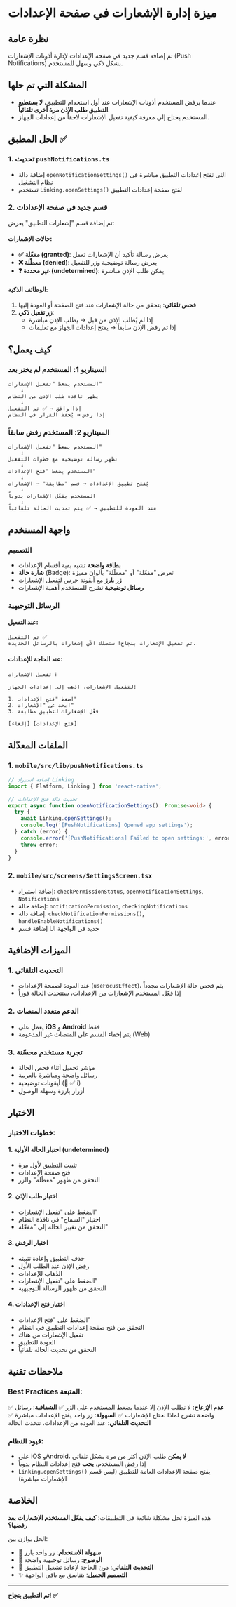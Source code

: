# ميزة إدارة الإشعارات في صفحة الإعدادات

## نظرة عامة
تم إضافة قسم جديد في صفحة الإعدادات لإدارة أذونات الإشعارات (Push Notifications) بشكل ذكي وسهل للمستخدم.

## المشكلة التي تم حلها
- عندما يرفض المستخدم أذونات الإشعارات عند أول استخدام للتطبيق، **لا يستطيع التطبيق طلب الإذن مرة أخرى تلقائياً**.
- المستخدم يحتاج إلى معرفة كيفية تفعيل الإشعارات لاحقاً من إعدادات الجهاز.

## الحل المطبق ✅

### 1. تحديث `pushNotifications.ts`
- إضافة دالة `openNotificationSettings()` التي تفتح إعدادات التطبيق مباشرة في نظام التشغيل
- تستخدم `Linking.openSettings()` لفتح صفحة إعدادات التطبيق

### 2. قسم جديد في صفحة الإعدادات
تم إضافة قسم "إشعارات التطبيق" يعرض:

#### حالات الإشعارات:
- **✅ مفعّلة (granted)**: يعرض رسالة تأكيد أن الإشعارات تعمل
- **❌ معطّلة (denied)**: يعرض رسالة توضيحية وزر للتفعيل
- **❓ غير محددة (undetermined)**: يمكن طلب الإذن مباشرة

#### الوظائف الذكية:
1. **فحص تلقائي**: يتحقق من حالة الإشعارات عند فتح الصفحة أو العودة إليها
2. **زر تفعيل ذكي**:
   - إذا لم يُطلب الإذن من قبل → يطلب الإذن مباشرة
   - إذا تم رفض الإذن سابقاً → يفتح إعدادات الجهاز مع تعليمات

## كيف يعمل؟

### السيناريو 1: المستخدم لم يختر بعد
```
المستخدم يضغط "تفعيل الإشعارات"
    ↓
يظهر نافذة طلب الإذن من النظام
    ↓
إذا وافق → ✅ تم التفعيل
إذا رفض → يُحفظ القرار في النظام
```

### السيناريو 2: المستخدم رفض سابقاً
```
المستخدم يضغط "تفعيل الإشعارات"
    ↓
تظهر رسالة توضيحية مع خطوات التفعيل
    ↓
المستخدم يضغط "فتح الإعدادات"
    ↓
يُفتح تطبيق الإعدادات → قسم "مطابقة" → الإشعارات
    ↓
المستخدم يفعّل الإشعارات يدوياً
    ↓
عند العودة للتطبيق → ✅ يتم تحديث الحالة تلقائياً
```

## واجهة المستخدم

### التصميم
- **بطاقة واضحة** تشبه بقية أقسام الإعدادات
- **شارة حالة** (Badge): تعرض "مفعّلة" أو "معطّلة" بألوان مميزة
- **زر بارز** مع أيقونة جرس لتفعيل الإشعارات
- **رسائل توضيحية** تشرح للمستخدم أهمية الإشعارات

### الرسائل التوجيهية

#### عند التفعيل:
```
تم التفعيل ✅
تم تفعيل الإشعارات بنجاح! ستصلك الآن إشعارات بالرسائل الجديدة.
```

#### عند الحاجة للإعدادات:
```
تفعيل الإشعارات ℹ️

لتفعيل الإشعارات، اذهب إلى إعدادات الجهاز:

1. اضغط "فتح الإعدادات"
2. ابحث عن "الإشعارات"
3. فعّل الإشعارات لتطبيق مطابقة

[إلغاء] [فتح الإعدادات]
```

## الملفات المعدّلة

### 1. `mobile/src/lib/pushNotifications.ts`
```typescript
// إضافة استيراد Linking
import { Platform, Linking } from 'react-native';

// تحديث دالة فتح الإعدادات
export async function openNotificationSettings(): Promise<void> {
  try {
    await Linking.openSettings();
    console.log('[PushNotifications] Opened app settings');
  } catch (error) {
    console.error('[PushNotifications] Failed to open settings:', error);
    throw error;
  }
}
```

### 2. `mobile/src/screens/SettingsScreen.tsx`
- إضافة استيراد: `checkPermissionStatus`, `openNotificationSettings`, `Notifications`
- إضافة حالة: `notificationPermission`, `checkingNotifications`
- إضافة دالة: `checkNotificationPermissions()`, `handleEnableNotifications()`
- إضافة قسم UI جديد في الواجهة

## الميزات الإضافية

### 1. التحديث التلقائي
- عند العودة لصفحة الإعدادات (`useFocusEffect`)، يتم فحص حالة الإشعارات مجدداً
- إذا فعّل المستخدم الإشعارات من الإعدادات، ستتحدث الحالة فوراً

### 2. الدعم متعدد المنصات
- يعمل على **iOS** و **Android** فقط
- يتم إخفاء القسم على المنصات غير المدعومة (Web)

### 3. تجربة مستخدم محسّنة
- مؤشر تحميل أثناء فحص الحالة
- رسائل واضحة ومباشرة بالعربية
- أيقونات توضيحية (🔔 ✅ ℹ️)
- أزرار بارزة وسهلة الوصول

## الاختبار

### خطوات الاختبار:

#### 1. اختبار الحالة الأولية (undetermined)
- تثبيت التطبيق لأول مرة
- فتح صفحة الإعدادات
- التحقق من ظهور "معطّلة" والزر

#### 2. اختبار طلب الإذن
- الضغط على "تفعيل الإشعارات"
- اختيار "السماح" في نافذة النظام
- التحقق من تغيير الحالة إلى "مفعّلة"

#### 3. اختبار الرفض
- حذف التطبيق وإعادة تثبيته
- رفض الإذن عند الطلب الأول
- الذهاب للإعدادات
- الضغط على "تفعيل الإشعارات"
- التحقق من ظهور الرسالة التوجيهية

#### 4. اختبار فتح الإعدادات
- الضغط على "فتح الإعدادات"
- التحقق من فتح صفحة إعدادات التطبيق في النظام
- تفعيل الإشعارات من هناك
- العودة للتطبيق
- التحقق من تحديث الحالة تلقائياً

## ملاحظات تقنية

### Best Practices المتبعة:
✅ **عدم الإزعاج**: لا نطلب الإذن إلا عندما يضغط المستخدم على الزر
✅ **الشفافية**: رسائل واضحة تشرح لماذا نحتاج الإشعارات
✅ **السهولة**: زر واحد يفتح الإعدادات مباشرة
✅ **التحديث التلقائي**: عند العودة من الإعدادات، تتحدث الحالة

### قيود النظام:
- على iOS وAndroid، **لا يمكن** طلب الإذن أكثر من مرة بشكل تلقائي
- إذا رفض المستخدم، **يجب** فتح إعدادات النظام يدوياً
- `Linking.openSettings()` يفتح صفحة الإعدادات العامة للتطبيق (ليس قسم الإشعارات مباشرة)

## الخلاصة
هذه الميزة تحل مشكلة شائعة في التطبيقات: **كيف يفعّل المستخدم الإشعارات بعد رفضها؟**

الحل يوازن بين:
- 🎯 **سهولة الاستخدام**: زر واحد بارز
- 📖 **الوضوح**: رسائل توجيهية واضحة
- 🔄 **التحديث التلقائي**: دون الحاجة لإعادة تشغيل التطبيق
- ✨ **التصميم الجميل**: يتناسق مع باقي الواجهة

---

**تم التطبيق بنجاح! ✅**
